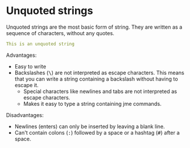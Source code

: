 # Unquoted strings

Unquoted strings are the most basic form of string. They are written as a sequence of characters, without any quotes.

```yaml
This is an unquoted string
```

Advantages:
- Easy to write
- Backslashes (<kbd>\\</kbd>) are not interpreted as escape characters. This means that you can write a string containing a backslash without having to escape it.
  - Special characters like newlines and tabs are not interpreted as escape characters.
  - Makes it easy to type a string containing jme commands.

Disadvantages:
- Newlines (enters) can only be inserted by leaving a blank line.
- Can't contain colons (<kbd>:</kbd>) followed by a space or a hashtag (<kbd>#</kbd>) after a space.